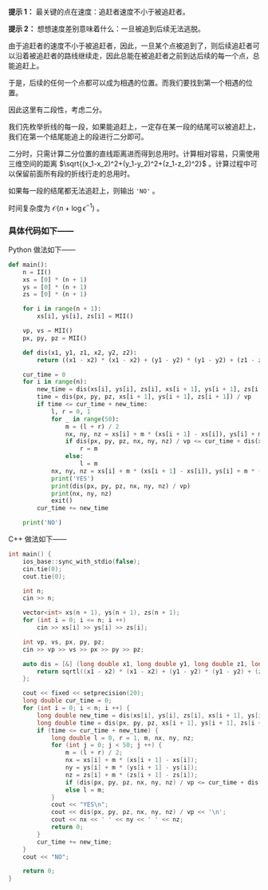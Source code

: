 **提示 1：** 最关键的点在速度：追赶者速度不小于被追赶者。

**提示 2：** 想想速度差别意味着什么：一旦被追到后续无法逃脱。

由于追赶者的速度不小于被追赶者，因此，一旦某个点被追到了，则后续追赶者可以沿着被追赶者的路线继续走，因此总能在被追赶者之前到达后续的每一个点，总能追赶上。

于是，后续的任何一个点都可以成为相遇的位置。而我们要找到第一个相遇的位置。

因此这里有二段性，考虑二分。

我们先枚举折线的每一段，如果能追赶上，一定存在某一段的结尾可以被追赶上，我们在第一个结尾能追上的段进行二分即可。

二分时，只需计算二分位置的直线距离进而得到总用时。计算相对容易，只需使用三维空间的距离 $\sqrt{(x_1-x_2)^2+(y_1-y_2)^2+(z_1-z_2)^2}$ 。计算过程中可以保留前面所有段的折线行走的总用时。

如果每一段的结尾都无法追赶上，则输出 `'NO'` 。

时间复杂度为 $\mathcal{O}(n+\log\epsilon^{-1})$ 。

### 具体代码如下——

Python 做法如下——

```Python []
def main():
    n = II()
    xs = [0] * (n + 1)
    ys = [0] * (n + 1)
    zs = [0] * (n + 1)

    for i in range(n + 1):
        xs[i], ys[i], zs[i] = MII()

    vp, vs = MII()
    px, py, pz = MII()

    def dis(x1, y1, z1, x2, y2, z2):
        return ((x1 - x2) * (x1 - x2) + (y1 - y2) * (y1 - y2) + (z1 - z2) * (z1 - z2)) ** 0.5

    cur_time = 0
    for i in range(n):
        new_time = dis(xs[i], ys[i], zs[i], xs[i + 1], ys[i + 1], zs[i + 1]) / vs
        time = dis(px, py, pz, xs[i + 1], ys[i + 1], zs[i + 1]) / vp
        if time <= cur_time + new_time:
            l, r = 0, 1
            for _ in range(50):
                m = (l + r) / 2
                nx, ny, nz = xs[i] + m * (xs[i + 1] - xs[i]), ys[i] + m * (ys[i + 1] - ys[i]), zs[i] + m * (zs[i + 1] - zs[i])
                if dis(px, py, pz, nx, ny, nz) / vp <= cur_time + dis(xs[i], ys[i], zs[i], nx, ny, nz) / vs:
                    r = m
                else:
                    l = m
            nx, ny, nz = xs[i] + m * (xs[i + 1] - xs[i]), ys[i] + m * (ys[i + 1] - ys[i]), zs[i] + m * (zs[i + 1] - zs[i])
            print('YES')
            print(dis(px, py, pz, nx, ny, nz) / vp)
            print(nx, ny, nz)
            exit()
        cur_time += new_time

    print('NO')
```

C++ 做法如下——

```cpp []
int main() {
    ios_base::sync_with_stdio(false);
    cin.tie(0);
    cout.tie(0);

    int n;
    cin >> n;

    vector<int> xs(n + 1), ys(n + 1), zs(n + 1);
    for (int i = 0; i <= n; i ++)
        cin >> xs[i] >> ys[i] >> zs[i];

    int vp, vs, px, py, pz;
    cin >> vp >> vs >> px >> py >> pz;

    auto dis = [&] (long double x1, long double y1, long double z1, long double x2, long double y2, long double z2) -> long double {
        return sqrtl((x1 - x2) * (x1 - x2) + (y1 - y2) * (y1 - y2) + (z1 - z2) * (z1 - z2));
    };

    cout << fixed << setprecision(20);
    long double cur_time = 0;
    for (int i = 0; i < n; i ++) {
        long double new_time = dis(xs[i], ys[i], zs[i], xs[i + 1], ys[i + 1], zs[i + 1]) / vs;
        long double time = dis(px, py, pz, xs[i + 1], ys[i + 1], zs[i + 1]) / vp;
        if (time <= cur_time + new_time) {
            long double l = 0, r = 1, m, nx, ny, nz;
            for (int j = 0; j < 50; j ++) {
                m = (l + r) / 2;
                nx = xs[i] + m * (xs[i + 1] - xs[i]);
                ny = ys[i] + m * (ys[i + 1] - ys[i]);
                nz = zs[i] + m * (zs[i + 1] - zs[i]);
                if (dis(px, py, pz, nx, ny, nz) / vp <= cur_time + dis(xs[i], ys[i], zs[i], nx, ny, nz) / vs) r = m;
                else l = m;
            }
            cout << "YES\n";
            cout << dis(px, py, pz, nx, ny, nz) / vp << '\n';
            cout << nx << ' ' << ny << ' ' << nz;
            return 0;
        }
        cur_time += new_time;
    }
    cout << "NO";

    return 0;
}
```


